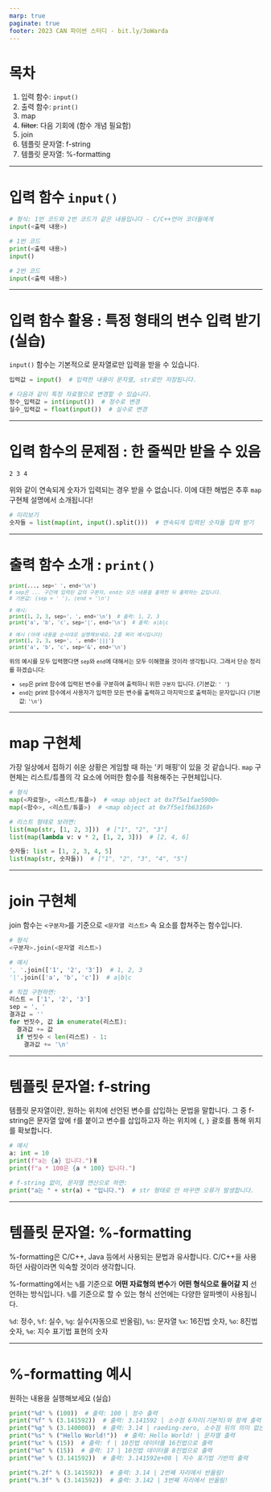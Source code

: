 ```yaml
---
marp: true
paginate: true
footer: 2023 CAN 파이썬 스터디 - bit.ly/3oWarda
---
```


<head>
  <link rel="stylesheet" href="https://cdn.jsdelivr.net/npm/purecss@3.0.0/build/pure-min.css" integrity="sha384-X38yfunGUhNzHpBaEBsWLO+A0HDYOQi8ufWDkZ0k9e0eXz/tH3II7uKZ9msv++Ls" crossorigin="anonymous">
  <link rel="stylesheet" href="https://cdnjs.cloudflare.com/ajax/libs/font-awesome/6.4.0/css/all.min.css" />
</head>

# 목차

1. 입력 함수: `input()`
2. 출력 함수: `print()`
3. map
4. ~~filter~~: 다음 기회에 (함수 개념 필요함)
5. join
6. 템플릿 문자열: f-string
7. 템플릿 문자열: %-formatting
<!-- 8. 좌우 정렬 함수 `.center()`, `.left()`, `.right()` -->

---

# 입력 함수 `input()`

```python
# 형식: 1번 코드와 2번 코드가 같은 내용입니다 - C/C++언어 코더들에게
input(<출력 내용>)

# 1번 코드
print(<출력 내용>)
input()

# 2번 코드
input(<출력 내용>)
```

---

# 입력 함수 활용 : 특정 형태의 변수 입력 받기 (실습)

`input()` 함수는 기본적으로 문자열로만 입력을 받을 수 있습니다.

```python
입력값 = input()  # 입력한 내용이 문자열, str로만 저장됩니다.

# 다음과 같이 특정 자료형으로 변경할 수 있습니다.
정수_입력값 = int(input())  # 정수로 변경
실수_입력값 = float(input())  # 실수로 변경
```

---

# 입력 함수의 문제점 : 한 줄씩만 받을 수 있음

```
2 3 4
```

위와 같이 연속되게 숫자가 입력되는 경우 받을 수 없습니다.
이에 대한 해법은 추후 `map` 구현체 설명에서 소개됩니다!

```python
# 미리보기
숫자들 = list(map(int, input().split()))  # 연속되게 입력된 숫자들 입력 받기
```

---

# 출력 함수 소개 : `print()`

<small>

```python
print(..., sep=' ', end='\n')
# sep은 ... 구간에 입력된 값의 구분자, end는 모든 내용을 출력한 뒤 출력하는 값입니다.
# 기본값: (sep = ' '), (end = '\n')

# 예시:
print(1, 2, 3, sep=', ', end='\n')  # 출력: 1, 2, 3
print('a', 'b', 'c', sep='|', end='\n')  # 출력: a|b|c

# 예시 (아래 내용을 순서대로 실행해보세요, 2줄 짜리 예시입니다)
print(1, 2, 3, sep=', ', end='|||')
print('a', 'b', 'c', sep='&', end='\n')
```

위의 예시를 모두 입력했다면 `sep`와 `end`에 대해서는 모두 이해했을 것이라 생각됩니다. 그래서 단순 정리를 하겠습니다:

- `sep`은 print 함수에 입력된 변수를 구분하여 출력하니 위한 `구분자` 입니다. (기본값: `' '`)
- `end`는 print 함수에서 사용자가 입력한 모든 변수를 출력하고 마지막으로 출력하는 문자입니다 (기본값: `'\n'`)

</small>

---

# map 구현체

가장 일상에서 접하기 쉬운 상황은 게임할 때 하는 '키 매핑'이 있을 것 같습니다.
`map` 구현체는 리스트/튜플의 각 요소에 어떠한 함수를 적용해주는 구현체입니다.

```python
# 형식
map(<자료형>, <리스트/튜플>)  # <map object at 0x7f5e1fae5900>
map(<함수>, <리스트/튜플>)  # <map object at 0x7f5e1fb63160>

# 리스트 형태로 보려면:
list(map(str, [1, 2, 3]))  # ["1", "2", "3"]
list(map(lambda v: v * 2, [1, 2, 3]))  # [2, 4, 6]

숫자들: list = [1, 2, 3, 4, 5]
list(map(str, 숫자들))  # ["1", "2", "3", "4", "5"]
```
---

# join 구현체

join 함수는 `<구분자>`를 기준으로 `<문자열 리스트>` 속 요소를 합쳐주는 함수입니다.

```python
# 형식
<구분자>.join(<문자열 리스트>)

# 예시
', '.join(['1', '2', '3'])  # 1, 2, 3
'|'.join(['a', 'b', 'c'])  # a|b|c

# 직접 구현하면:
리스트 = ['1', '2', '3']
sep = ', '
결과값 = ''
for 번짓수, 값 in enumerate(리스트):
  결과값 += 값
  if 번짓수 < len(리스트) - 1:
    결과값 += '\n'
```

---

# 템플릿 문자열: f-string

템플릿 문자열이란, 원하는 위치에 선언된 변수를 삽입하는 문법을 말합니다.
그 중 f-string은 문자열 앞에 `f`를 붙이고 변수를 삽입하고자 하는 위치에 `{`, `}` 괄호를 통해 위치를 확보합니다.

```python
# 예시
a: int = 10
print(f"a는 {a} 입니다.")ㅒ
print(f"a * 100은 {a * 100} 입니다.")

# f-string 없이, 문자열 연산으로 하면:
print("a는 " + str(a) + "입니다.")  # str 형태로 안 바꾸면 오류가 발생합니다.
```

---

# 템플릿 문자열: %-formatting

%-formatting은 C/C++, Java 등에서 사용되는 문법과 유사합니다.
C/C++을 사용하던 사람이라면 익숙할 것이라 생각합니다.

%-formatting에서는 `%`를 기준으로 **어떤 자료형의 변수**가 **어떤 형식으로 들어갈 지** 선언하는 방식입니다.
`%`를 기준으로 할 수 있는 형식 선언에는 다양한 알파벳이 사용됩니다.

`%d`: 정수, `%f`: 실수, `%g`: 실수(자동으로 반올림), `%s`: 문자열
`%x`: 16진법 숫자, `%o`:  8진법 숫자, `%e`: 지수 표기법 표현의 숫자

---

# %-formatting 예시

원하는 내용을 실행해보세요 (실습)

```python
print("%d" % (100))  # 출력: 100 | 정수 출력
print("%f" % (3.141592))  # 출력: 3.141592 | 소수점 6자리(기본적)와 함께 출력
print("%g" % (3.140000))  # 출력: 3.14 | raeding-zero, 소수점 뒤의 의미 없는 0을 제거해서 출력
print("%s" % ("Hello World!"))  # 출력: Hello World! | 문자열 출력
print("%x" % (15))  # 출력: f | 10진법 데이터를 16진법으로 출력
print("%o" % (15))  # 출력: 17 | 10진법 데이터를 8진법으로 출력
print("%e" % (3.141592))  # 출력: 3.141592e+00 | 지수 표기법 기반의 출력

print("%.2f" % (3.141592))  # 출력: 3.14 | 2번째 자리에서 반올림!
print("%.3f" % (3.141592))  # 출력: 3.142 | 3번째 자리에서 반올림!
```